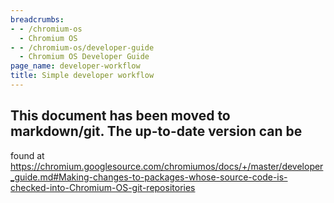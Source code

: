 ```yaml
---
breadcrumbs:
- - /chromium-os
  - Chromium OS
- - /chromium-os/developer-guide
  - Chromium OS Developer Guide
page_name: developer-workflow
title: Simple developer workflow
---
```


## This document has been moved to markdown/git. The up-to-date version can be
found at
<https://chromium.googlesource.com/chromiumos/docs/+/master/developer_guide.md#Making-changes-to-packages-whose-source-code-is-checked-into-Chromium-OS-git-repositories>